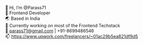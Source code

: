 👋 Hi, I’m @Parass71  
👀 Frontend Developer  
🌏 Based in India  
🌱 Currently working on most of the Frontend Techstack  
💞️ parass71@gmail.com | +91-8699486546  
📫 https://www.upwork.com/freelancers/~01ac29b5ea821df9d5  

<!---
Parass71/Parass71 is a ✨ special ✨ repository because its `README.md` (this file) appears on your GitHub profile.
You can click the Preview link to take a look at your changes.
--->
